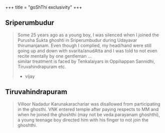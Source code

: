 +++
title = "goShThi exclusivity"
+++
## Sriperumbudur
> Some 25 years ago as a young boy, I was silenced when I joined the Purusha Sukta ghoshti in Sriperumbudur during Udayavar thirumanjanam. Even though I complied, my head/hand were still going up and down with svarita/anudAtta and I was told to not even recite mentally by one gentleman  ...  
> similar treatment is faced by Tenkalaiyars in Oppiliappan Sannidhi, Tiruvahindrapuram etc.
> - vijay

## Tiruvahindrapuram
> Villoor Nadadur Karunakarachariar was disallowed from participating in the ghosthi. VNK entered temple after paying respects to MM and when he joined the ghoshthi (may not be veda parayanam ghoshthi), a young teenage boy directed him with his finger to not join the ghoshthi.

